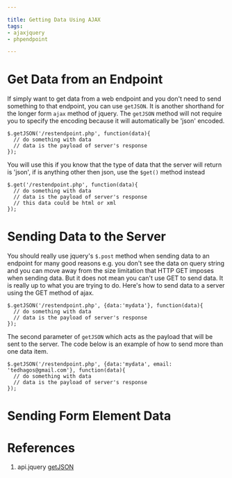 ```yaml
---

title: Getting Data Using AJAX
tags:
- ajaxjquery
- phpendpoint

---
```



# Get Data from an Endpoint

If simply want to get data from a web endpoint and you don't need to send something to that endpoint, you can use `getJSON`. It is another shorthand for the longer form `ajax` method of jquery. The `getJSON` method will not require you to specify the encoding because it will automatically be 'json' encoded. 

~~~
$.getJSON('/restendpoint.php', function(data){
  // do something with data
  // data is the payload of server's response
});
~~~

You will use this if you know that the type of data that the server will return is 'json', if is anything other then json, use the `$get()` method instead

~~~
$.get('/restendpoint.php', function(data){
  // do something with data
  // data is the payload of server's response
  // this data could be html or xml
});
~~~

# Sending Data to the Server

You should really use jquery's  `$.post` method when sending data to an endpoint for many good reasons e.g. you don't see the data on query string and you can move away from the size limitation that HTTP GET imposes when sending data. But it does not mean you can't use GET to send data. It is really up to what you are trying to do. Here's how to send data to a server using the GET method of ajax.

~~~
$.getJSON('/restendpoint.php', {data:'mydata'}, function(data){
  // do something with data
  // data is the payload of server's response
});
~~~

The second parameter of `getJSON` which acts as the payload that will be sent to the server. The code below is an example of how to  send more than one data item.

~~~
$.getJSON('/restendpoint.php', {data:'mydata', email: 'tedhagos@gmail.com'}, function(data){
  // do something with data
  // data is the payload of server's response
});
~~~

# Sending Form Element Data








# References

1. api.jquery [getJSON](http://api.jquery.com/jquery.getjson/)